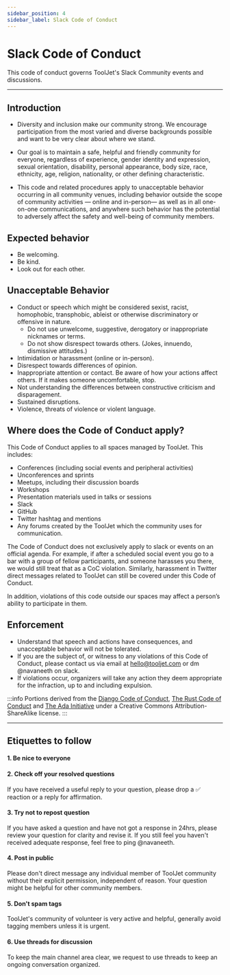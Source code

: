 ```yaml
---
sidebar_position: 4
sidebar_label: Slack Code of Conduct
---
```


# Slack Code of Conduct

This code of conduct governs ToolJet's Slack Community events and discussions.

---

## Introduction

- Diversity and inclusion make our community strong. We encourage participation from the most varied and diverse backgrounds possible and want to be very clear about where we stand.

- Our goal is to maintain a safe, helpful and friendly community for everyone, regardless of experience, gender identity and expression, sexual orientation, disability, personal appearance, body size, race, ethnicity, age, religion, nationality, or other defining characteristic.

- This code and related procedures apply to unacceptable behavior occurring in all community venues, including behavior outside the scope of community activities — online and in-person— as well as in all one-on-one communications, and anywhere such behavior has the potential to adversely affect the safety and well-being of community members.

## Expected behavior

- Be welcoming.
- Be kind.
- Look out for each other.

## Unacceptable Behavior

- Conduct or speech which might be considered sexist, racist, homophobic, transphobic, ableist or otherwise discriminatory or offensive in nature.
  - Do not use unwelcome, suggestive, derogatory or inappropriate nicknames or terms.
  - Do not show disrespect towards others. (Jokes, innuendo, dismissive attitudes.)
- Intimidation or harassment (online or in-person).
- Disrespect towards differences of opinion.
- Inappropriate attention or contact. Be aware of how your actions affect others. If it makes someone uncomfortable, stop.
- Not understanding the differences between constructive criticism and disparagement.
- Sustained disruptions.
- Violence, threats of violence or violent language.

## Where does the Code of Conduct apply?

This Code of Conduct applies to all spaces managed by ToolJet. This includes:

- Conferences (including social events and peripheral activities)
- Unconferences and sprints
- Meetups, including their discussion boards
- Workshops
- Presentation materials used in talks or sessions
- Slack
- GitHub
- Twitter hashtag and mentions
- Any forums created by the ToolJet which the community uses for communication.

The Code of Conduct does not exclusively apply to slack or events on an official agenda. For example, if after a scheduled social event you go to a bar with a group of fellow participants, and someone harasses you there, we would still treat that as a CoC violation. Similarly, harassment in Twitter direct messages related to ToolJet can still be covered under this Code of Conduct.

In addition, violations of this code outside our spaces may affect a person’s ability to participate in them.

## Enforcement

- Understand that speech and actions have consequences, and unacceptable behavior will not be tolerated.
- If you are the subject of, or witness to any violations of this Code of Conduct, please contact us via email at hello@tooljet.com or dm @navaneeth on slack.
- If violations occur, organizers will take any action they deem appropriate for the infraction, up to and including expulsion.

:::info
Portions derived from the [Django Code of Conduct](https://www.djangoproject.com/conduct/), [The Rust Code of Conduct](https://www.rust-lang.org/conduct.html) and [The Ada Initiative](http://adainitiative.org/2014/02/18/howto-design-a-code-of-conduct-for-your-community/) under a Creative Commons Attribution-ShareAlike license.
:::

---

## Etiquettes to follow

#### 1. Be nice to everyone

#### 2. Check off your resolved questions

If you have received a useful reply to your question, please drop a ✅ reaction or a reply for affirmation.

#### 3. Try not to repost question

If you have asked a question and have not got a response in 24hrs, please review your question for clarity and revise it. If you still feel you haven't received adequate response, feel free to ping @navaneeth.

#### 4. Post in public

Please don't direct message any individual member of ToolJet community without their explicit permission, independent of reason. Your question might be helpful for other community members.

#### 5. Don't spam tags

ToolJet's community of volunteer is very active and helpful, generally avoid tagging members unless it is urgent.

#### 6. Use threads for discussion

To keep the main channel area clear, we request to use threads to keep an ongoing conversation organized.